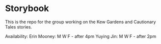 # Storybook
This is the repo for the group working on the Kew Gardens and Cautionary Tales stories. 

Availability:
    Erin Mooney: M W F - after 4pm
    Yuying Jin:  M W F - after 2pm
